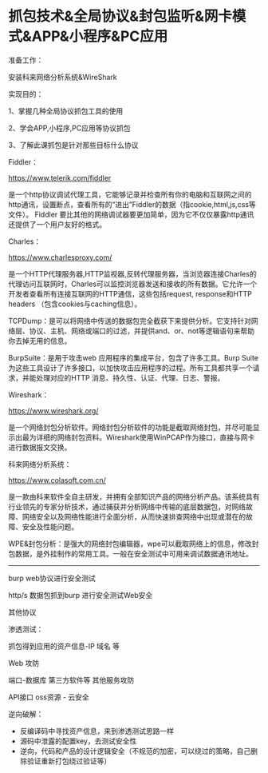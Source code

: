 # 抓包技术&全局协议&封包监听&网卡模式&APP&小程序&PC应用

准备工作：

安装科来网络分析系统&WireShark

实现目的：

1、掌握几种全局协议抓包工具的使用

2、学会APP,小程序,PC应用等协议抓包

3、了解此课抓包是针对那些目标什么协议

 

Fiddler：

https://www.telerik.com/fiddler

是一个http协议调试代理工具，它能够记录并检查所有你的电脑和互联网之间的http通讯，设置断点，查看所有的“进出”Fiddler的数据（指cookie,html,js,css等文件）。 Fiddler 要比其他的网络调试器要更加简单，因为它不仅仅暴露http通讯还提供了一个用户友好的格式。

 

Charles：

https://www.charlesproxy.com/

是一个HTTP代理服务器,HTTP监视器,反转代理服务器，当浏览器连接Charles的代理访问互联网时，Charles可以监控浏览器发送和接收的所有数据。它允许一个开发者查看所有连接互联网的HTTP通信，这些包括request, response和HTTP headers （包含cookies与caching信息）。

 

TCPDump：是可以将网络中传送的数据包完全截获下来提供分析。它支持针对网络层、协议、主机、网络或端口的过滤，并提供and、or、not等逻辑语句来帮助你去掉无用的信息。

 

BurpSuite：是用于攻击web 应用程序的集成平台，包含了许多工具。Burp Suite为这些工具设计了许多接口，以加快攻击应用程序的过程。所有工具都共享一个请求，并能处理对应的HTTP 消息、持久性、认证、代理、日志、警报。

 

Wireshark：

https://www.wireshark.org/

是一个网络封包分析软件。网络封包分析软件的功能是截取网络封包，并尽可能显示出最为详细的网络封包资料。Wireshark使用WinPCAP作为接口，直接与网卡进行数据报文交换。

 

科来网络分析系统：

https://www.colasoft.com.cn/

是一款由科来软件全自主研发，并拥有全部知识产品的网络分析产品。该系统具有行业领先的专家分析技术，通过捕获并分析网络中传输的底层数据包，对网络故障、网络安全以及网络性能进行全面分析，从而快速排查网络中出现或潜在的故障、安全及性能问题。

 

WPE&封包分析：是强大的网络封包编辑器，wpe可以截取网络上的信息，修改封包数据，是外挂制作的常用工具。一般在安全测试中可用来调试数据通讯地址。

---

burp web协议进行安全测试

http/s 数据包抓到burp 进行安全测试Web安全

其他协议

渗透测试：

抓包得到应用的资产信息-IP 域名 等



Web 攻防

端口-数据库 第三方软件等 其他服务攻防

API接口 oss资源 - 云安全



逆向破解：

- 反编译码中寻找资产信息，来到渗透测试思路一样
- 源码中泄露的配置key，去测试安全性
- 逆向，代码和产品的设计逻辑安全（不规范的加密，可以绕过的策略，自己删除验证重新打包绕过验证等）

